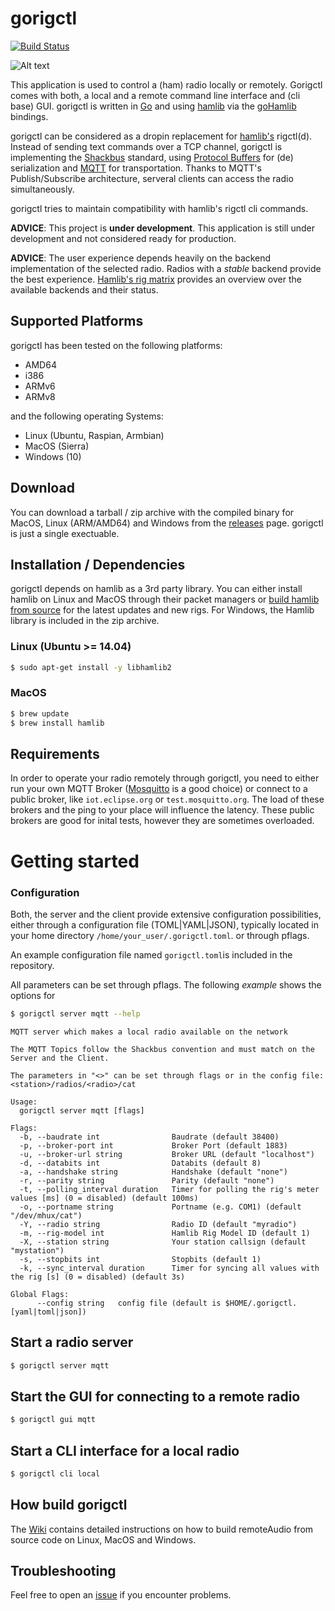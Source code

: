 # gorigctl

[![Build Status](https://travis-ci.org/dh1tw/gorigctl.svg?branch=master)](https://travis-ci.org/dh1tw/gorigctl)

![Alt text](http://i.imgur.com/V8z68Pm.png "Screenshot gorigctl's cli based GUI")

This application is used to control a (ham) radio locally or remotely. Gorigctl
comes with both, a local and a remote command line interface and (cli base) GUI.
gorigctl is written in [Go](https://golang.org) and using [hamlib](http://www.hamlib.log)
via the [goHamlib](https://github.com/dh1tw/goHamlib) bindings.

gorigctl can be considered as a dropin replacement for [hamlib's](http://www.hamlib.log)
rigctl(d). Instead of sending text commands over a TCP channel, gorigctl is
implementing the [Shackbus](https://shackbus.org) standard, using
[Protocol Buffers](https://developers.google.com/protocol-buffers/) for
(de) serialization and [MQTT](http://mqtt.org) for transportation. Thanks to
MQTT's Publish/Subscribe architecture, serveral clients can access the radio
simultaneously.

gorigctl tries to maintain compatibility with hamlib's rigctl cli commands.

**ADVICE**: This project is **under development**. This application is still
under development and not considered ready for production.

**ADVICE**: The user experience depends heavily on the backend implementation
of the selected radio. Radios with a _stable_ backend provide the best
experience. [Hamlib's rig matrix](http://hamlib.sourceforge.net/sup-info/rigmatrix.html)
provides an overview over the available backends and their status.

## Supported Platforms

gorigctl has been tested on the following platforms:

- AMD64
- i386
- ARMv6
- ARMv8

and the following operating Systems:

- Linux (Ubuntu, Raspian, Armbian)
- MacOS (Sierra)
- Windows (10)

## Download

You can download a tarball / zip archive with the compiled binary for MacOS,
Linux (ARM/AMD64) and Windows from the
[releases](https://github.com/dh1tw/gorigctl/releases) page. gorigctl is
just a single exectuable.

## Installation / Dependencies

gorigctl depends on hamlib as a 3rd party library. You can either install hamlib
on Linux and MacOS through their packet managers or
[build hamlib from source]() for
the latest updates and new rigs.
For Windows, the Hamlib library is included in the zip archive.

### Linux (Ubuntu >= 14.04)

```bash
$ sudo apt-get install -y libhamlib2
```

### MacOS

```bash
$ brew update
$ brew install hamlib
```

## Requirements

In order to operate your radio remotely through gorigctl, you need to either
run your own MQTT Broker ([Mosquitto](4) is a good choice) or connect to a
public broker, like `iot.eclipse.org` or `test.mosquitto.org`. The load of
these brokers and the ping to your place will influence the latency. These public
brokers are good for inital tests, however they are sometimes overloaded.

# Getting started

### Configuration

Both, the server and the client provide extensive configuration possibilities,
either through a configuration file (TOML|YAML|JSON), typically located in
your home directory `/home/your_user/.gorigctl.toml`. or through pflags.

An example configuration file named ```gorigctl.toml```is included in the
repository.

All parameters can be set through pflags. The following *example* shows the
options for

```bash
$ gorigctl server mqtt --help
```

```
MQTT server which makes a local radio available on the network

The MQTT Topics follow the Shackbus convention and must match on the
Server and the Client.

The parameters in "<>" can be set through flags or in the config file:
<station>/radios/<radio>/cat

Usage:
  gorigctl server mqtt [flags]

Flags:
  -b, --baudrate int                Baudrate (default 38400)
  -p, --broker-port int             Broker Port (default 1883)
  -u, --broker-url string           Broker URL (default "localhost")
  -d, --databits int                Databits (default 8)
  -a, --handshake string            Handshake (default "none")
  -r, --parity string               Parity (default "none")
  -t, --polling_interval duration   Timer for polling the rig's meter values [ms] (0 = disabled) (default 100ms)
  -o, --portname string             Portname (e.g. COM1) (default "/dev/mhux/cat")
  -Y, --radio string                Radio ID (default "myradio")
  -m, --rig-model int               Hamlib Rig Model ID (default 1)
  -X, --station string              Your station callsign (default "mystation")
  -s, --stopbits int                Stopbits (default 1)
  -k, --sync_interval duration      Timer for syncing all values with the rig [s] (0 = disabled) (default 3s)

Global Flags:
      --config string   config file (default is $HOME/.gorigctl.[yaml|toml|json])
```

## Start a radio server

```bash
$ gorigctl server mqtt
```

## Start the GUI for connecting to a remote radio

```bash
$ gorigctl gui mqtt
```

## Start a CLI interface for a local radio

```bash
$ gorigctl cli local
```

## How build gorigctl

The [Wiki](https://github.com/dh1tw/gorigctl/wiki) contains detailed
instructions on how to build remoteAudio from source code on Linux, MacOS and Windows.

## Troubleshooting

Feel free to open an [issue](https://github.com/dh1tw/gorigctl/issues) if you
encounter problems.